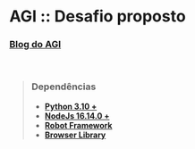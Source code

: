 # AGI :: Desafio proposto

### [Blog do AGI](https://blogdoagi.com.br)
</br>

>### **Dependências**
>- **[Python 3.10 +](https://www.python.org/)**
>- **[NodeJs 16.14.0 +](https://nodejs.org/en/download/)**
>- **[Robot Framework](https://robotframework.org/?tab=1#getting-started)**
>- **[Browser Library](https://github.com/MarketSquare/robotframework-browser)**
